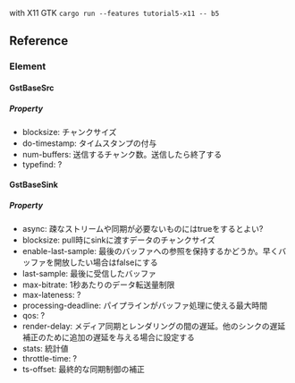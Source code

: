 
with X11 GTK `cargo run --features tutorial5-x11 -- b5`


## Reference

### Element

#### GstBaseSrc

##### Property

- blocksize: チャンクサイズ
- do-timestamp: タイムスタンプの付与
- num-buffers: 送信するチャンク数。送信したら終了する
- typefind: ?

#### GstBaseSink

##### Property

- async: 疎なストリームや同期が必要ないものにはtrueをするとよい?
- blocksize: pull時にsinkに渡すデータのチャンクサイズ
- enable-last-sample: 最後のバッファへの参照を保持するかどうか。早くバッファを開放したい場合はfalseにする
- last-sample: 最後に受信したバッファ
- max-bitrate: 1秒あたりのデータ転送量制限
- max-lateness: ?
- processing-deadline: パイプラインがバッファ処理に使える最大時間
- qos: ?
- render-delay: メディア同期とレンダリングの間の遅延。他のシンクの遅延補正のために追加の遅延を与える場合に設定する
- stats: 統計値
- throttle-time: ?
- ts-offset: 最終的な同期制御の補正